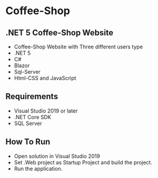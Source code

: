 # Coffee-Shop
## .NET 5 Coffee-Shop Website

* Coffee-Shop Website with Three different users type
* .NET 5
* C#
* Blazor
* Sql-Server
* Html-CSS and JavaScript

## Requirements 

* Visual Studio 2019 or later
* .NET Core SDK
* SQL Server

## How To Run

* Open solution in Visual Studio 2019
* Set .Web project as Startup Project and build the project.
* Run the application.
